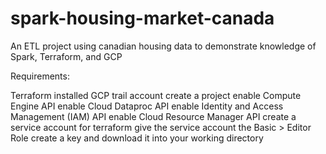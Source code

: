 # spark-housing-market-canada
An ETL project using canadian housing data to demonstrate knowledge of Spark, Terraform, and GCP

Requirements:

Terraform installed
GCP trail account
    create a project
    enable Compute Engine API
    enable Cloud Dataproc API
    enable Identity and Access Management (IAM) API
    enable Cloud Resource Manager API
    create a service account for terraform
        give the service account the Basic > Editor Role
        create a key and download it into your working directory
    
